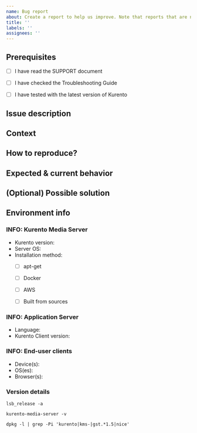 ```yaml
---
name: Bug report
about: Create a report to help us improve. Note that reports that are not bugs will generally not be accepted.
title: ''
labels: ''
assignees: ''
---
```


<!--
Thank you for using Kurento! If you are here it means you found a problem...
Please provide enough information so that others can review your report.

Check out the 4 steps on **how to get help**:
https://github.com/Kurento/.github/blob/master/SUPPORT.md

To write an Issue report, read our Reporting Guidelines:
https://doc-kurento.readthedocs.io/en/latest/user/support.html#reporting-issues
-->


## Prerequisites
<!--
Go over all the following points, and put an 'x' in all the boxes that apply.
If you're unsure about any of these, don't hesitate to ask. We're here to help!
-->

* [ ] I have read the SUPPORT document
  <!-- You can read it here:
  https://github.com/Kurento/.github/blob/master/SUPPORT.md
  -->

* [ ] I have checked the Troubleshooting Guide
  <!-- You can find it here:
  https://doc-kurento.readthedocs.io/en/latest/user/troubleshooting.html

  INSTALL DEBUG SYMBOLS if your report is about a CRASH in Kurento,
  before providing us with a stack trace:
  https://doc-kurento.readthedocs.io/en/latest/dev/dev_guide.html#install-debug-symbols
  -->

* [ ] I have tested with the latest version of Kurento
  <!-- You can check which one is the latest version here:
  https://doc-kurento.readthedocs.io/en/latest/project/relnotes/index.html
  -->


## Issue description
<!-- A clear and concise description of what the bug is. -->


## Context
<!--
How has this issue affected you? What are you trying to accomplish?
Providing context helps us come up with a solution.
-->


## How to reproduce?
<!--
Explain the exact steps that other developer should follow in order to
reproduce the same issue.

For example:
1. Create this pipeline: "..."
2. Use these settings: "..."
3. Click "Start"
4. See error
-->


## Expected & current behavior
<!-- Tell us what should happen, and what happens instead. -->


## (Optional) Possible solution
<!--
Not obligatory, but suggest a fix/reason for the bug,
or ideas on how to implement the solution.
-->


## Environment info
<!--
Include as many relevant details about the environment where you experienced
the issue. Include things like:
* What Kurento Endpoints are used, and how are connected.
* If you are configuring STUN or TURN in Kurento and/or in the browsers.
* If the WebRTC streams are being relayed through your TURN servers.
* The network topology between servers / services / containers / etc.
* If there are any web proxies.
* Anything that you think might be relevant or useful.
-->


### INFO: Kurento Media Server

* Kurento version:  <!-- E.g. 6.12.0, nightly -->
* Server OS:        <!-- E.g. Ubuntu 16.04 (Xenial), 18.04 (Bionic), etc. -->
* Installation method:
    <!-- Put an 'x' in all the boxes that apply. -->
  - [ ] apt-get
    <!-- https://doc-kurento.readthedocs.io/en/latest/user/installation.html#installation-local -->
  - [ ] Docker
    <!-- https://doc-kurento.readthedocs.io/en/latest/user/installation.html#installation-docker -->
  - [ ] AWS
    <!-- https://doc-kurento.readthedocs.io/en/latest/user/installation.html#installation-aws -->
  - [ ] Built from sources
    <!-- https://doc-kurento.readthedocs.io/en/latest/dev/dev_guide.html#dev-sources -->


### INFO: Application Server

* Language:                 <!-- E.g. Java, Node.js, browser JavaScript, etc. -->
* Kurento Client version:   <!-- E.g. 6.12.0, nightly -->


### INFO: End-user clients

* Device(s):    <!-- E.g. PC, Mac, Android, iPhone, etc. -->
* OS(es):       <!-- E.g. Ubuntu 18.04, Windows 10, iOS 12, etc. -->
* Browser(s):   <!-- E.g. Firefox 74, Chrome 80, Safari 12.0, etc. -->


### Version details
<!--
Please paste output of running these commands in the same machine where
Kurento Media Server is running.
-->

```
lsb_release -a

kurento-media-server -v

dpkg -l | grep -Pi 'kurento|kms-|gst.*1.5|nice'
```
